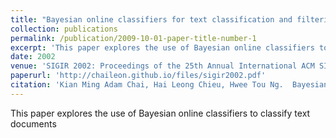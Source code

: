 ```yaml
---
title: "Bayesian online classifiers for text classification and filtering"
collection: publications
permalink: /publication/2009-10-01-paper-title-number-1
excerpt: 'This paper explores the use of Bayesian online classifiers to classify text documents'
date: 2002
venue: 'SIGIR 2002: Proceedings of the 25th Annual International ACM SIGIR Conference on Research and Development in Information Retrieval, August 11-15, 2002, Tampere, Finland'
paperurl: 'http://chaileon.github.io/files/sigir2002.pdf'
citation: 'Kian Ming Adam Chai, Hai Leong Chieu, Hwee Tou Ng.  Bayesian online classifiers for text classification and filtering. SIGIR 2002: 97-104'
---
```

This paper explores the use of Bayesian online classifiers to classify text documents
